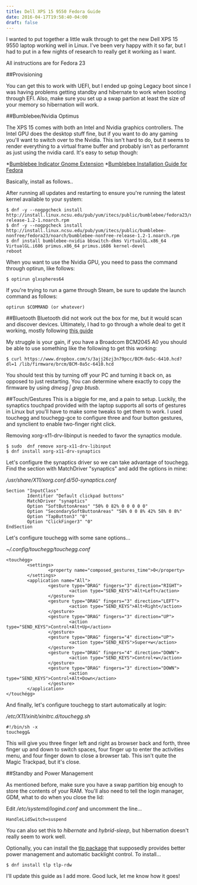 ```yaml
---
title: Dell XPS 15 9550 Fedora Guide
date: 2016-04-17T19:58:40-04:00
draft: false
---
```


I wanted to put together a little walk through to get the new Dell XPS 15 9550 laptop working well in Linux. I've been very happy with it so far, but I had to put in a few nights of research to really get it working as I want.

All instructions are for Fedora 23

##Provisioning 

You can get this to work with UEFI, but I ended up going Legacy boot since I was having problems getting standby and hibernate to work when booting through EFI. Also, make sure you set up a swap partion at least the size of your memory so hibernation will work. 

##Bumblebee/Nvidia Optimus

The XPS 15 comes with both an Intel and Nvidia graphics controllers. The Intel GPU does the desktop stuff fine, but if you want to do any gaming you'll want to switch over to the Nvidia. This isn't hard to do, but it seems to render everything to a virtual frame buffer and probably isn't as perforamnt as just using the nvidia card. It's easy to setup though: 

*[Bumblebee Indicator Gnome Extension](https://extensions.gnome.org/extension/843/bumblebee-indicator/)
*[Bumblebee Installation Guide for Fedora](https://fedoraproject.org/wiki/Bumblebee)

Basically, install as follows..

After running all updates and restarting to ensure you're running the latest kernel available to your system:
```
$ dnf -y --nogpgcheck install http://install.linux.ncsu.edu/pub/yum/itecs/public/bumblebee/fedora23/noarch/bumblebee-release-1.2-1.noarch.rpm
$ dnf -y --nogpgcheck install http://install.linux.ncsu.edu/pub/yum/itecs/public/bumblebee-nonfree/fedora23/noarch/bumblebee-nonfree-release-1.2-1.noarch.rpm
$ dnf install bumblebee-nvidia bbswitch-dkms VirtualGL.x86_64 VirtualGL.i686 primus.x86_64 primus.i686 kernel-devel
reboot
```
When you want to use the Nvidia GPU, you need to pass the command through optirun, like follows:

```
$ optirun glxspheres64
```

If you're trying to run a game through Steam, be sure to update the launch command as follows:

```
optirun $COMMAND (or whatever)
```

##Bluetooth
Bluetooth did not work out the box for me, but it would scan and discover devices. Ultimately, I had to go through a whole deal to get it working, mostly following [this guide](https://outhereinthefield.wordpress.com/2014/03/01/ubuntu-13-10-and-bluetooth-on-broadcom-bcm43142-wifibt-combo-adapter/)

My struggle is your gain, if you have a Broadcom BCM2045 A0 you should be able to use something like the following to get this working:

```
$ curl https://www.dropbox.com/s/3ajj26zj3n79pcc/BCM-0a5c-6410.hcd?dl=1 /lib/firmware/brcm/BCM-0a5c-6410.hcd
```
You should test this by turning off your PC and turning it back on, as opposed to just restarting. You can determine where exactly to copy the firmware by using *dmesg | grep btusb*.

##Touch/Gestures
This is a biggie for me, and a pain to setup. Luckily, the synaptics touchpad provided with the laptop supports all sorts of gestures in Linux but you'll have to make some tweaks to get them to work. I used touchegg and touchegg-gce to configure three and four button gestures, and synclient to enable two-finger right click. 

Removing xorg-x11-drv-libinput is needed to favor the synaptics module.
```
$ sudo  dnf remove xorg-x11-drv-libinput
$ dnf install xorg-x11-drv-synaptics
```

Let's configure the synaptics driver so we can take advantage of touchegg. Find the section with MatchDriver "synaptics" and add the options in mine:

*/usr/share/X11/xorg.conf.d/50-synaptics.conf*
```
Section "InputClass"
        Identifier "Default clickpad buttons"
        MatchDriver "synaptics"
        Option "SoftButtonAreas" "50% 0 82% 0 0 0 0 0"
        Option "SecondarySoftButtonAreas" "58% 0 0 8% 42% 58% 0 8%"
        Option "TapButton3" "0"
        Option "ClickFinger3" "0"
EndSection
```
Let's configure touchegg with some sane options...

*~/.config/touchegg/touchegg.conf*
```
<touchégg>
        <settings>
                <property name="composed_gestures_time">0</property>
        </settings>
        <application name="All">
                <gesture type="DRAG" fingers="3" direction="RIGHT">
                        <action type="SEND_KEYS">Alt+Left</action>
                </gesture>
                <gesture type="DRAG" fingers="3" direction="LEFT">
                        <action type="SEND_KEYS">Alt+Right</action>
                </gesture>
                <gesture type="DRAG" fingers="3" direction="UP">
                        <action type="SEND_KEYS">Control+Alt+Up</action>
                </gesture>
                <gesture type="DRAG" fingers="4" direction="UP">
                        <action type="SEND_KEYS">Super+w</action>
                </gesture>
                <gesture type="DRAG" fingers="4" direction="DOWN">
                        <action type="SEND_KEYS">Control+w</action>
                </gesture>
                <gesture type="DRAG" fingers="3" direction="DOWN">
                        <action type="SEND_KEYS">Control+Alt+Down</action>
                </gesture>
        </application>
</touchégg>

```
And finally, let's configure touchegg to start automatically at login:

*/etc/X11/xinit/xinitrc.d/touchegg.sh*
``` 
#!/bin/sh -x
touchegg&
```
This will give you three finger left and right as browser back and forth, three finger up and down to switch spaces, four finger up to enter the activities menu, and four finger down to close a browser tab. This isn't quite the Magic Trackpad, but it's close.

##Standby and Power Management

As mentioned before, make sure you have a swap partition big enough to store the contents of your RAM. You'll also need to tell the login manager, GDM, what to do when you close the lid:

Edit */etc/systemd/logind.conf* and uncomment the line...

```
HandleLidSwitch=suspend
```
You can also set this to *hibernate* and *hybrid-sleep*, but hibernation doesn't really seem to work well.

Optionally, you can install the [tlp package](https://wiki.archlinux.org/index.php/TLP) that supposedly provides better power management and automatic backlight control. To install...

```
$ dnf install tlp tlp-rdw
```

I'll update this guide as I add more. Good luck, let me know how it goes!
